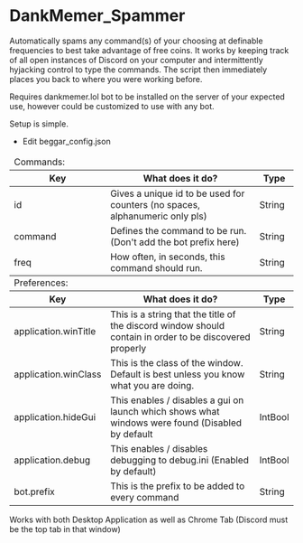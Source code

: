 # DankMemer_Spammer
Automatically spams any command(s) of your choosing at definable frequencies to best take advantage of free coins. It works by keeping track of all open instances of Discord on your computer and intermittently hyjacking control to type the commands. The script then immediately places you back to where you were working before.

Requires dankmemer.lol bot to be installed on the server of your expected use, however could be customized to use with any bot.

Setup is simple.
* Edit beggar_config.json
<table>
  <thead><tr><td colspan=3>Commands:</td></tr><tr><th>Key</th><th>What does it do?</th><th>Type</th></tr></thead>
  <tr><td>id</td><td>Gives a unique id to be used for counters (no spaces, alphanumeric only pls)</td><td>String</td></tr>
  <tr><td>command</td><td>Defines the command to be run. (Don't add the bot prefix here)</td><td>String</td></tr>
  <tr><td>freq</td><td>How often, in seconds, this command should run.</td><td>String</td></tr>
  <tr></tr>
  <thead><tr><td colspan=3>Preferences:</td></tr><tr><th>Key</th><th>What does it do?</th><th>Type</th></tr></thead>
  <tr><td>application.winTitle</td><td>This is a string that the title of the discord window should contain in order to be discovered properly</td><td>String</td></tr>
  <tr><td>application.winClass</td><td>This is the class of the window. Default is best unless you know what you are doing.</td><td>String</td></tr>
  <tr><td>application.hideGui</td><td>This enables / disables a gui on launch which shows what windows were found (Disabled by default</td><td>IntBool</td></tr>
  <tr><td>application.debug</td><td>This enables / disables debugging to debug.ini (Enabled by default)</td><td>IntBool</td></tr>
  <tr><td>bot.prefix</td><td>This is the prefix to be added to every command</td><td>String</td></tr>
</table>

Works with both Desktop Application as well as Chrome Tab (Discord must be the top tab in that window)